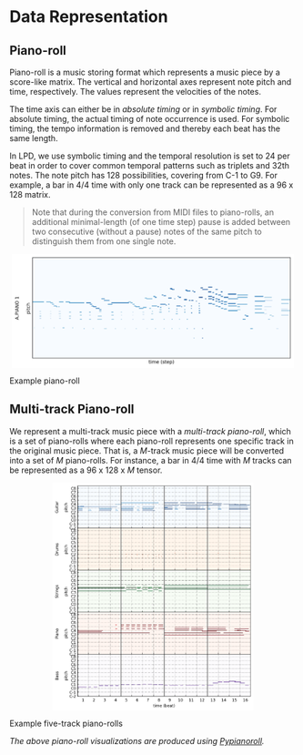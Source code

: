 # Data Representation

## Piano-roll

Piano-roll is a music storing format which represents a music piece by a
score-like matrix. The vertical and horizontal axes represent note pitch and
time, respectively. The values represent the velocities of the notes.

The time axis can either be in *absolute timing* or in *symbolic timing*. For
absolute timing, the actual timing of note occurrence is used. For symbolic
timing, the tempo information is removed and thereby each beat has the same
length.

In LPD, we use symbolic timing and the temporal resolution is set to 24 per beat
in order to cover common temporal patterns such as triplets and 32th notes. The
note pitch has 128 possibilities, covering from C-1 to G9. For example, a bar in
4/4 time with only one track can be represented as a 96 x 128 matrix.

> Note that during the conversion from MIDI files to piano-rolls, an additional
minimal-length (of one time step) pause is added between two consecutive
(without a pause) notes of the same pitch to distinguish them from one single
note.

<img src="figs/pianoroll-example.png" alt="pianoroll-example" style="max-height:200px; display:block; margin:auto">
<p class="caption">Example piano-roll</p>

## Multi-track Piano-roll

We represent a multi-track music piece with a *multi-track piano-roll*, which is
a set of piano-rolls where each piano-roll represents one specific track in the
original music piece. That is, a *M*-track music piece will be converted into a
set of *M* piano-rolls. For instance, a bar in 4/4 time with *M* tracks can be
represented as a 96 x 128 x *M* tensor.

<img src="figs/pianoroll-example-5tracks.png" alt="pianoroll-example-5tracks" style="max-height:400px; display:block; margin:auto">
<p class="caption">Example five-track piano-rolls</p>

*The above piano-roll visualizations are produced using
[Pypianoroll](https://salu133445.github.io/pypianoroll/).*
